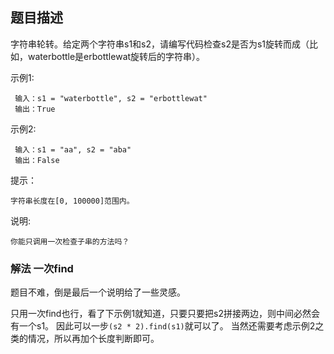## 题目描述
字符串轮转。给定两个字符串s1和s2，请编写代码检查s2是否为s1旋转而成（比如，waterbottle是erbottlewat旋转后的字符串）。

示例1:
```
 输入：s1 = "waterbottle", s2 = "erbottlewat"
 输出：True
```
示例2:
```
 输入：s1 = "aa", s2 = "aba"
 输出：False
```
提示：
```
字符串长度在[0, 100000]范围内。
```
说明:
```
你能只调用一次检查子串的方法吗？
```

### 解法 一次find
题目不难，倒是最后一个说明给了一些灵感。

只用一次find也行，看了下示例1就知道，只要只要把s2拼接两边，则中间必然会有一个s1。
因此可以一步`(s2 * 2).find(s1)`就可以了。
当然还需要考虑示例2之类的情况，所以再加个长度判断即可。